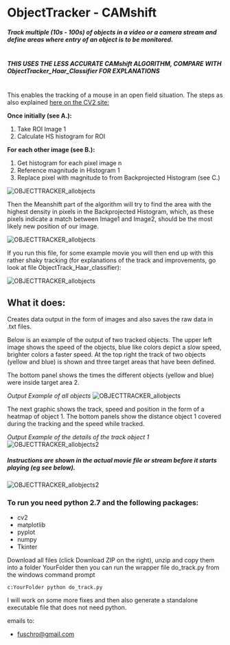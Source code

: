# ObjectTracker - CAMshift

##### Track multiple (10s - 100s) of objects in a video or a camera stream and define areas where entry of an object is to be monitored.
#

##### THIS USES THE LESS ACCURATE CAMshift ALGORITHM, COMPARE WITH ObjectTracker_Haar_Classifier FOR EXPLANATIONS
#
This enables the tracking of a mouse in an open field situation. The steps as also explained 
 [ here on the CV2 site:](http://www.swarthmore.edu/NatSci/mzucker1/opencv-2.4.10-docs/doc/tutorials/imgproc/histograms/back_projection/back_projection.html "CV2")




**Once initially (see A.):**
1. Take ROI Image 1
2. Calculate HS histogram for ROI

**For each other image (see B.):**

1. Get histogram for each pixel image n
2. Reference magnitude in Histogram 1
3. Replace pixel with magnitude to from Backprojected Histogram (see C.)

![OBJECTTRACKER_allobjects](http://i.imgur.com/pTNkVfi.jpg)


Then the Meanshift part of the algorithm will try to find the area with the highest density in pixels in the Backprojected Histogram, which, as these pixels indicate a match between Image1 and Image2, should be the most likely new position of our image.

![OBJECTTRACKER_allobjects](http://i.imgur.com/ESgW9zs.jpg)


If you run this file, for some example movie you will then end up with this rather shaky tracking (for explanations of the track and improvements, go look at file ObjectTrack_Haar_classifier):

![OBJECTTRACKER_allobjects](http://i.imgur.com/F3T5GKu.gifv)

## What it does:
Creates data output in the form of images and also saves the raw data in .txt files.

Below is an example of the output of two tracked objects. The upper left image shows the speed of the objects, blue like colors depict
a slow speed, brighter colors a faster speed. At the top right the track of two objects (yellow and blue) is shown and three 
target areas that have been defined.

The bottom panel shows the times the different objects (yellow and blue) were inside target area 2.



*Output Example of all objects*
![OBJECTTRACKER_allobjects](http://i.imgur.com/Odb3XIc.png)



The next graphic shows the track, speed and position in the form of a heatmap of object 1.
The bottom panels show the distance object 1 covered during the tracking and the speed while tracked.

*Output Example of the details of the track object 1*
![OBJECTTRACKER_allobjects2](http://i.imgur.com/NgPeQgm.png)




##### Instructions are shown in the actual movie file or stream before it starts playing (eg see below).
![OBJECTTRACKER_allobjects2](http://i.imgur.com/eBl9VPK.png)





### To run you need python 2.7 and the following packages:

- cv2
- matplotlib
- pyplot
- numpy
- Tkinter

Download all files (click Download ZIP on the right), unzip and copy them into a folder YourFolder then you can run
the wrapper file do_track.py from the windows command prompt
```
c:YourFolder python do_track.py
```

I will work on some more fixes and then also generate a standalone executable file that does not need python.

emails to:
- <fuschro@gmail.com>